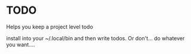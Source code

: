 # TODO

Helps you keep a project level todo


install into your ~/.local/bin and then write todos. Or don't... do whatever you want....
